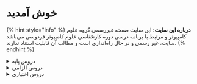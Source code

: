 # خوش آمدید 
{% hint style="info" %}
**درباره این سایت:** این سایت صفحه غیررسمی گروه علوم کامپیوتر و مرتبط با برنامه درسی دوره کارشناسی علوم کامپیوتر فردوسی می‌باشد
سایت، غیر رسمی و در حال راه‌اندازی است و مطالب آن قابلیت استناد ندارند.
{% endhint %}

<details>
<summary>دروس پایه</summary>

* [ریاضی عمومی ۱](base/Calculus-I.md)
* [ریاضی عمومی ۲](base/Calculus-II.md)
* [کارگاه کامپیوتر ۱](base/Computer-Workshop-I.md)
* [مبانی اقتصاد](base/Basics-of-Economics.md)
* [مبانی علوم ریاضی](base/Foundation-of-Mathematics.md)
* [مبانی کامپیوتر و برنامه‌سازی](base/Fundamentals-of-Computer-Programming.md)
* [معادلات دیفرانسیل](base/Differential-Equations.md)

</details>

<details>

<summary>دروس الزامی</summary>

* [اصول سیستم‌های کامپیوتری](mandatory/Principles-of-Computer-Systems.md)
* [آمار و احتمال ۱](mandatory/Probability-and-Statistics-I.md)
* [برنامه‌نویسی پایتون](mandatory/Python-Programming.md)
* [برنامه‌نویسی پیشرفته](mandatory/Advanced-Programming.md)
* [بهینه‌سازی غیرخطی](mandatory/Nonlinear-Optimization.md)
* [پایگاه داده‌ها](mandatory/Databases.md)
* [تحقیق در عملیات](mandatory/Operations-research.md)
* [تحلیل آماری داده‌ها](mandatory/Statistical-Data-Analysis.md)
* [داده‌کاوی مقدماتی](mandatory/Elementary-Data-Mining.md)
* [ساختمان داده‌ها و الگوریتم‌ها](mandatory/Data-Structures-and-Algorithms.md)
* [سری‌های زمانی کاربردی](mandatory/Time-Series.md)
* [طراحی و تحلیل الگوریتم‌ها](mandatory/Design-and-Analysis-of-Algorithms.md)
* [کارآموزی](mandatory/Apprenticeship.md)
* [کارگاه کامپیوتر ۲](mandatory/Computer-Workshop-II.md)
* [مبانی آنالیز ریاضی](mandatory/Foundation-of-Mathematical-Analysis.md)
* [مبانی آنالیز عددی](mandatory/Foundation-of-Numerical-Analysis.md)
* [مبانی ترکیبیات](mandatory/Foundation-of-Combinatorics.md)
* [مبانی کارآفرینی](mandatory/Foundations-of-Entrepreneurship.md)
* [مبانی ماتریس‌ها و جبر خطی](mandatory/Foundation-of-Matrix-and-Linear-Algebra.md)
* [مبانی منطق و نظریه مجموعه‌ها](mandatory/Fundamentals-of-Logic.md)
* [مبانی نظریه محاسبه](mandatory/Introduction-to-the-theory-of-Computation.md)
* [مدلسازی ریاضی](mandatory/Mathematical-Modeling.md)
* [نرم‌افزارهای آماری و تحلیل داده‌ها](mandatory/Statistical-Software-and-data-analysis.md)
* [هوش مصنوعی](mandatory/Artificial-Intelligence.md)
* [یادگیری ماشین مقدماتی](mandatory/Elementary-Machine-Learning.md)

</details>

<details>

<summary>دروس اختیاری</summary>

* [اصول سیستم‌های عامل](elective/Principles-of-Operating-Systems.md)
* [اصول طراحی نرم افزار](elective/Principles-of-SoftwareDesign.md)
* [الگوریتم‌های تصادفی](elective/Randomized-Algorithms.md)
* [آزمایشگاه ریاضی](elective/Mathematics-Lab.md)
* [آشنایی با کلان داده‌ها](elective/Introduction-to-Big-Data.md)
* [آشنایی با نظریه بازی‌ها](elective/Introduction-to-Game-Theory.md)
* [آشنایی با یادگیری عمیق](elective/Introduction-to-Deep-Learning.md)
* [آمار محاسباتی](elective/Computational-Statistics.md)
* [آمار و احتمال ۲](elective/Probability-and-Statistics-II.md)
* [آنالیز عددی](elective/Numerical-Analysis.md)
* [برنامه‌نویسی امن](elective/Secure-Programming.md)
* [برنامه‌نویسی موبایل](elective/Mobile-Programming.md)
* [برنامه‌نویسی وب](elective/Web-Programming.md)
* [بهینه‌سازی گسسته](elective/Discrete-Optimization.md)
* [پردازش تصویر مقدماتی](elective/Elementary-Image-Processing.md)
* [پروژه کارشناسی](elective/Project.md)
* [تجارت الکترونیک](elective/Electronic-Commerce.md)
* [تحلیل شبکه‌های اجتماعی](elective/Social-Networks-Analysis.md)
* [جبر خطی عددی](elective/Numerical-Linear-Algebra.md)
* [رایانش چند‌هسته‌ای](elective/Multicore-Computing.md)
* [رگرسیون ۱](elective/Regression-I.md)
* [رمزنگاری](elective/Cryptography.md)
* [روش‌های آماری](elective/Statistical-Methods.md)
* [ریاضیات فازی](elective/Fuzzy-Mathematics.md)
* [سیگنال‌ها و سیستم‌ها](elective/Signals-and-Systems.md)
* [شبکه‌های کامپیوتری](elective/Computer-Networks.md)
* [شبیه سازی کامپیوتری](elective/Computerized-Simulation.md)
* [طراحی و توسعه کسب و کارهای نوپا](elective/Design-and-development-of-start-up-businesses.md)
* [فرایند های تصادفی](elective/Stochastic-Processes.md)
* [کامپایلر](elective/Compiler.md)
* [گرافیک کامپیوتری](elective/Computer-Graphics.md)
* [مباحثی در علوم کامپیوتر ۱](elective/Topics-in-Computer-Science-I.md)
* [مباحثی در علوم کامپیوتر ۲](elective/Topics-in-Computer-Science-II.md)
* [مبانی آنالیز فوریه و موجک ها](elective/Introduction-to-Fourier-and-Wavelet-Analysis.md)
* [مبانی بیوانفورماتیک](elective/Fundamentals-of-Bioinformatic.md)
* [مبانی جبر](elective/Foundation-of-Algebra.md)
* [مبانی رایانش ابری](elective/Cloud-Computing-Fundamentals.md)
* [مبانی و اصول مدیریت](elective/Basics-and-Principles-of-Management.md)
* [محاسبات علمی مقدماتی](elective/Elementary-Scientific-Computing.md)
* [مدیریت پروژه‌های فناوری اطلاعات](elective/Information-Technology-Project-Management.md)
* [معناشناسی عملیاتی برنامه‌نویسی](elective/Operational-Semantics-of-Programming.md)
* [منطق برای علوم کامپیوتر](elective/Logic-for-Computer-Science.md)
* [نظریه گراف و کاربردها](elective/Graph-Theory-and-Applications.md)
* [نظریه محاسبه](elective/Theory-of-Computation.md)
* [نظریه مقدماتی کدگذاری](elective/Elementary-Coding-Theory.md)
* [هندسه محاسباتی](elective/Computational-Geometry.md)
* [هوش تجاری مقدماتی](elective/Elementary-Business-intelligence.md)
* [هوش محاسباتی](elective/Computational-Intelligence.md)

</details>

